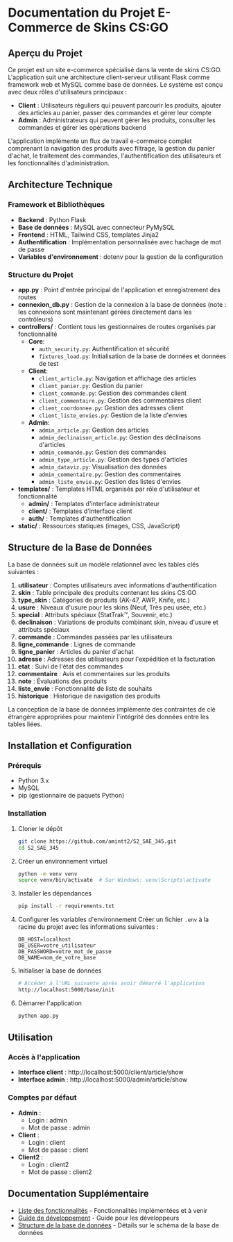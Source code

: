 # Documentation du Projet E-Commerce de Skins CS:GO

## Aperçu du Projet

Ce projet est un site e-commerce spécialisé dans la vente de skins CS:GO. L'application suit une architecture client-serveur utilisant Flask comme framework web et MySQL comme base de données. Le système est conçu avec deux rôles d'utilisateurs principaux :

- **Client** : Utilisateurs réguliers qui peuvent parcourir les produits, ajouter des articles au panier, passer des commandes et gérer leur compte
- **Admin** : Administrateurs qui peuvent gérer les produits, consulter les commandes et gérer les opérations backend

L'application implémente un flux de travail e-commerce complet comprenant la navigation des produits avec filtrage, la gestion du panier d'achat, le traitement des commandes, l'authentification des utilisateurs et les fonctionnalités d'administration.

## Architecture Technique

### Framework et Bibliothèques
- **Backend** : Python Flask
- **Base de données** : MySQL avec connecteur PyMySQL
- **Frontend** : HTML, Tailwind CSS, templates Jinja2
- **Authentification** : Implémentation personnalisée avec hachage de mot de passe
- **Variables d'environnement** : dotenv pour la gestion de la configuration

### Structure du Projet
- **app.py** : Point d'entrée principal de l'application et enregistrement des routes
- **connexion_db.py** : Gestion de la connexion à la base de données (note : les connexions sont maintenant gérées directement dans les contrôleurs)
- **controllers/** : Contient tous les gestionnaires de routes organisés par fonctionnalité
  - **Core**:
    - `auth_security.py`: Authentification et sécurité
    - `fixtures_load.py`: Initialisation de la base de données et données de test
  - **Client**:
    - `client_article.py`: Navigation et affichage des articles
    - `client_panier.py`: Gestion du panier
    - `client_commande.py`: Gestion des commandes client
    - `client_commentaire.py`: Gestion des commentaires client
    - `client_coordonnee.py`: Gestion des adresses client
    - `client_liste_envies.py`: Gestion de la liste d'envies
  - **Admin**:
    - `admin_article.py`: Gestion des articles
    - `admin_declinaison_article.py`: Gestion des déclinaisons d'articles
    - `admin_commande.py`: Gestion des commandes
    - `admin_type_article.py`: Gestion des types d'articles
    - `admin_dataviz.py`: Visualisation des données
    - `admin_commentaire.py`: Gestion des commentaires
    - `admin_liste_envie.py`: Gestion des listes d'envies
- **templates/** : Templates HTML organisés par rôle d'utilisateur et fonctionnalité
  - **admin/** : Templates d'interface administrateur
  - **client/** : Templates d'interface client
  - **auth/** : Templates d'authentification
- **static/** : Ressources statiques (images, CSS, JavaScript)

## Structure de la Base de Données

La base de données suit un modèle relationnel avec les tables clés suivantes :

1. **utilisateur** : Comptes utilisateurs avec informations d'authentification
2. **skin** : Table principale des produits contenant les skins CS:GO
3. **type_skin** : Catégories de produits (AK-47, AWP, Knife, etc.)
4. **usure** : Niveaux d'usure pour les skins (Neuf, Très peu usée, etc.)
5. **special** : Attributs spéciaux (StatTrak™, Souvenir, etc.)
6. **declinaison** : Variations de produits combinant skin, niveau d'usure et attributs spéciaux
7. **commande** : Commandes passées par les utilisateurs
8. **ligne_commande** : Lignes de commande
9. **ligne_panier** : Articles du panier d'achat
10. **adresse** : Adresses des utilisateurs pour l'expédition et la facturation
11. **etat** : Suivi de l'état des commandes
12. **commentaire** : Avis et commentaires sur les produits
13. **note** : Évaluations des produits
14. **liste_envie** : Fonctionnalité de liste de souhaits
15. **historique** : Historique de navigation des produits

La conception de la base de données implémente des contraintes de clé étrangère appropriées pour maintenir l'intégrité des données entre les tables liées.

## Installation et Configuration

### Prérequis
- Python 3.x
- MySQL
- pip (gestionnaire de paquets Python)

### Installation
1. Cloner le dépôt
   ```bash
   git clone https://github.com/amintt2/S2_SAE_345.git
   cd S2_SAE_345
   ```

2. Créer un environnement virtuel
   ```bash
   python -m venv venv
   source venv/bin/activate  # Sur Windows: venv\Scripts\activate
   ```

3. Installer les dépendances
   ```bash
   pip install -r requirements.txt
   ```

4. Configurer les variables d'environnement
   Créer un fichier `.env` à la racine du projet avec les informations suivantes :
   ```
   DB_HOST=localhost
   DB_USER=votre_utilisateur
   DB_PASSWORD=votre_mot_de_passe
   DB_NAME=nom_de_votre_base
   ```

5. Initialiser la base de données
   ```bash
   # Accéder à l'URL suivante après avoir démarré l'application
   http://localhost:5000/base/init
   ```

6. Démarrer l'application
   ```bash
   python app.py
   ```

## Utilisation

### Accès à l'application
- **Interface client** : http://localhost:5000/client/article/show
- **Interface admin** : http://localhost:5000/admin/article/show

### Comptes par défaut
- **Admin** : 
  - Login : admin
  - Mot de passe : admin
- **Client** : 
  - Login : client
  - Mot de passe : client
- **Client2** : 
  - Login : client2
  - Mot de passe : client2

## Documentation Supplémentaire

- [Liste des fonctionnalités](./fonctionnalites.md) - Fonctionnalités implémentées et à venir
- [Guide de développement](./guide_developpement.md) - Guide pour les développeurs
- [Structure de la base de données](./structure_bdd.md) - Détails sur le schéma de la base de données
